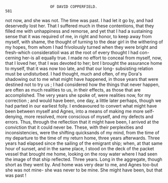                         OF DAVID COPPERFIELD.                           581
not now, and she was not. The time was past. I had let it go by, and
had deservedly lost her.
   That I suffered much in these contentions, that they filled me with
unhappiness and remorse, and yet that I had a sustaining sense that it
was required of me, in right and honor, to keep away from myself, with
shame, the thought of turning to the dear girl in the withering of my
hopes, from whom I had frivolously turned when they were bright and
fresh-which consideratioil was at the root of every thought I had con-
cerning her-is all equally true. I made no effort to conceal from myself,
now, that I loved her, that I was devoted to her; bnt I brought the
assurance home to myself, that it was now too late, and that our long-
subsisting relation must be undisturbed.
   I had thought, much and often, of my Dora's shadowing out to me
what might have happened, in those years that were destined not to try us ;
I had considered how the things that never happen, are often as much
realities to us, in their effects, as those that are accomplished. The very
years she spoke of, were realities now, for my correction ; and would have
been, one day, a little later perhaps, though we had parted in our earliest
folly. I endeavoured to convert what might have been between myself
and Agnes, into a means of making me more self-denying, more resolved,
more conscious of myself, and my defects and errors. Thus, through the
reflection that it might have been, I arrived at the conviction that it could
never be.
   These, with their perplexities and inconsistencies, were the shifting
quicksands of my mind, from the time of my departure to the time of
my return home, three years afterwards. Three years had elapsed since
the sailing of the emigrant ship; when, at that same hour of sunset, and
in the same place, I stood on the deck of the packet vessel that brought
me home, looking on the rosy water where I had seen the image of that
ship reflected.
   Three years. Long in the aggregate, though short as they went by.
And home was very dear to me, and Agnes too-but she was not mine-
she was never to be mine. She might have been, but that was past !
